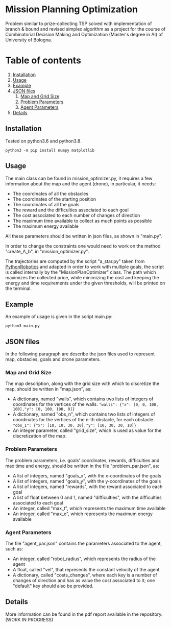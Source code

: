 # Mission Planning Optimization
Problem similar to prize-collecting TSP solved with implementation of branch &amp; bound and revised simplex algorithm
as a project for the course of Combinatorial Decision Making and Optimization (Master's degree in AI) of University of Bologna.

# Table of contents
1. [Installation](#installation)
2. [Usage](#usage)
3. [Example](#example)
4. [JSON files](#json)
    1. [Map and Grid Size](#map_grid)
    2. [Problem Parameters](#problem_par)
    3. [Agent Parameters](#agent_par)
5. [Details](#details)    
    
## Installation <a name="installation"></a>
Tested on python3.6 and python3.8.
```
python3 -m pip install numpy matplotlib
```

## Usage <a name="usage"></a>
The main class can be found in mission_optimizer.py, it requires a few information about the map and the agent (drone),
in particular, it needs:
- The coordinates of all the obstacles
- The coordinates of the starting position
- The coordinates of all the goals
- The reward and the difficulties associated to each goal
- The cost associated to each number of changes of direction
- The maximum time available to collect as much points as possible
- The maximum energy available

All these parameters should be written in json files, as shown in "main.py".

In order to change the constraints one would need to work on the method "create_A_b", in "mission_optimizer.py".

The trajectories are computed by the script "a_star.py" taken from [PythonRobotics](https://github.com/AtsushiSakai/PythonRobotics)
and adapted in order to work with multiple goals, the script is called internally by the "MissionPlanOptimizer" class.
The path which maximizes the collected price, while minimizing the cost and keeping the energy 
and time requirements under the given thresholds, will be printed on the terminal.

## Example <a name="example"></a>
An example of usage is given in the script main.py:
```
python3 main.py
```

## JSON files <a name="json"></a>
In the following paragraph are describe the json files used to represent map, obstacles, goals and drone parameters.
### Map and Grid Size <a name="map_grid"></a>
The map description, along with the grid size with which to discretize the map, should be written in "map.json", as:
- A dictionary, named "walls", which contains two lists of integers of coordinates for the vertices of the walls.
```"walls": {"x": [0, 0, 100, 100],"y": [0, 100, 100, 0]}```
- A dictionary, named "obs_n", which contains two lists of integers of coordinates for the vertices of the n-th obstacle, for each obstacle.
```"obs_1": {"x": [10, 10, 30, 30],"y": [10, 30, 30, 10]}```
- An integer parameter, called "grid_size", which is used as value for the discretization of the map.

### Problem Parameters <a name="problem_par"></a>
The problem parameters, i.e. goals' coordinates, rewards, difficulties and max time and energy, should be written 
in the file "problem_par.json", as:

- A list of integers, named "goals_x", with the x-coordinates of the goals
- A list of integers, named "goals_y", with the y-coordinates of the goals
- A list of integers, named "rewards", with the reward associated to each goal
- A list of float between 0 and 1, named "difficulties", with the difficulties associated to each goal
- An integer, called "max_t", which represents the maximum time available
- An integer, called "max_e", which represents the maximum energy available

### Agent Parameters <a name="agent_par"></a>
The file "agent_par.json" contains the parameters associated to the agent, such as:
- An integer, called "robot_radius", which represents the radius of the agent
- A float, called "vel", that represents the constant velocity of the agent
- A dictionary, called "costs_changes", where each key is a number of changes of direction and has as value the cost associated to it;
one "default" key should also be provided.

## Details <a name="details"></a>
More information can be found in the pdf report available in the repository. (WORK IN PROGRESS)
